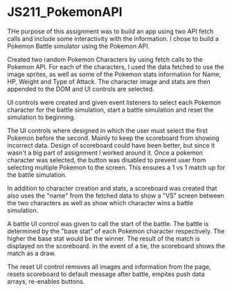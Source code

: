 # JS211_PokemonAPI

THe purpose of this assignment was to build an app using two API fetch calls and include some interactivity with the information.  I chose to build a Pokemon Battle simulator using the Pokemon API.  

Created two random Pokemon Characters by using fetch calls to the Pokemon API.  For each of the characters, I used the data fetched to use the image sprites, as well as some of the Pokemon stats information for Name, HP, Weight and Type of Attack.  The character image and stats are then appended to the DOM and UI controls are selected.  

UI controls were created and given event listeners to select each Pokemon character for the battle simulation, start a battle simulation and reset the simulation to beginning.

The UI controls where designed in which the user must select the first Pokemon before the second.  Mainly to keep the scoreboard from showing incorrect data.  Design of scoreboard could have been better, but since it wasn't a big part of assignment I worked around it.  Once a pokemon character was selected, the button was disabled to prevent user from selecting multiple Pokemon to the screen.  This ensures a 1 vs 1 match up for the battle simulation.

In addition to character creation and stats, a scoreboard was created that also uses the "name" from the fetched data to show a "VS" screen between the two characters as well as show which character wins a battle simulation.

A battle UI control was given to call the start of the battle.  The battle is determined by the "base stat" of each Pokemon character respectively.  The higher the base stat would be the winner.  The result of the match is displayed on the scoreboard.  In the event of a tie, the scoreboard shows the match as a draw.

The reset UI control removes all images and information from the page, resets scoreboard to default message after battle, empites push data arrays, re-enables buttons.
